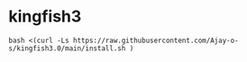 # kingfish3

```
bash <(curl -Ls https://raw.githubusercontent.com/Ajay-o-s/kingfish3.0/main/install.sh )
```
